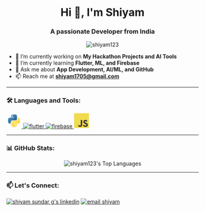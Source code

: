 <h1 align="center">Hi 👋, I'm Shiyam</h1>
<h3 align="center">A passionate Developer from India</h3>

<p align="center">
  <img src="https://komarev.com/ghpvc/?username=shiyam123&label=Profile%20views&color=0e75b6&style=flat" alt="shiyam123" />
</p>

- 🔭 I’m currently working on **My Hackathon Projects and AI Tools**
- 🌱 I’m currently learning **Flutter, ML, and Firebase**
- 💬 Ask me about **App Development, AI/ML, and GitHub**
- 📫 Reach me at **shiyam1705@gmail.com**

---

### 🛠️ Languages and Tools:
<p align="left">
  <a href="https://www.python.org" target="_blank" rel="noreferrer"> <img src="https://raw.githubusercontent.com/devicons/devicon/master/icons/python/python-original.svg" alt="python" width="40" height="40"/> </a>
  <a href="https://flutter.dev" target="_blank" rel="noreferrer"> <img src="https://www.vectorlogo.zone/logos/flutterio/flutterio-icon.svg" alt="flutter" width="40" height="40"/> </a>
  <a href="https://firebase.google.com/" target="_blank" rel="noreferrer"> <img src="https://www.vectorlogo.zone/logos/firebase/firebase-icon.svg" alt="firebase" width="40" height="40"/> </a>
  <a href="https://developer.mozilla.org/en-US/docs/Web/JavaScript" target="_blank" rel="noreferrer"> <img src="https://raw.githubusercontent.com/devicons/devicon/master/icons/javascript/javascript-original.svg" alt="javascript" width="40" height="40"/> </a>
</p>

---

### 📊 GitHub Stats:
<p align="center">
  <img src="https://github-readme-stats.vercel.app/api/top-langs?username=shiyam123&show_icons=true&locale=en&layout=compact&theme=tokyonight&cache_seconds=1800" alt="shiyam123's Top Languages" />
</p>

---

### 📫 Let's Connect:
<p align="left">
  <a href="https://www.linkedin.com/in/shiyam-sundar-g/" target="_blank"><img align="center" src="https://raw.githubusercontent.com/rahuldkjain/github-profile-readme-generator/master/src/images/icons/Social/linked-in-alt.svg" alt="shiyam sundar g's linkedin" height="30" width="40" /></a>
  <a href="mailto:shiyam1705@gmail.com"><img align="center" src="https://cdn.jsdelivr.net/npm/simple-icons@3.0.1/icons/gmail.svg" alt="email shiyam" height="30" width="30" /></a>
</p>
